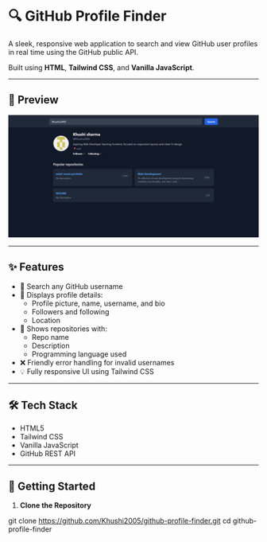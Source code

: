 # 🔍 GitHub Profile Finder

A sleek, responsive web application to search and view GitHub user profiles in real time using the GitHub public API.

Built using **HTML**, **Tailwind CSS**, and **Vanilla JavaScript**.

---

## 📸 Preview

![Preview](screenshot.png)

---

## ✨ Features

- 🔎 Search any GitHub username
- 👤 Displays profile details:
  - Profile picture, name, username, and bio
  - Followers and following
  - Location
- 📁 Shows repositories with:
  - Repo name
  - Description
  - Programming language used
- ❌ Friendly error handling for invalid usernames
- 💡 Fully responsive UI using Tailwind CSS

---

## 🛠 Tech Stack

- HTML5  
- Tailwind CSS  
- Vanilla JavaScript  
- GitHub REST API  

---

## 🚀 Getting Started

1. **Clone the Repository**


git clone https://github.com/Khushi2005/github-profile-finder.git
cd github-profile-finder

 
